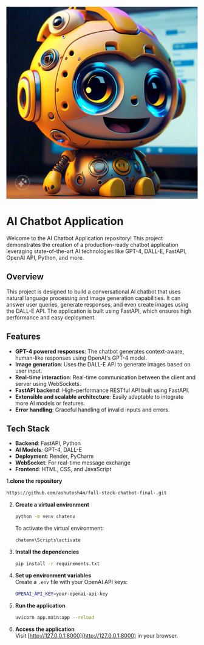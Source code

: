 ![Alt text](assets/WhatsApp%20Image%202024-09-16%20at%2020.06.56_36383657.jpg)




# AI Chatbot Application

Welcome to the AI Chatbot Application repository! This project demonstrates the creation of a production-ready chatbot application leveraging state-of-the-art AI technologies like GPT-4, DALL-E, FastAPI, OpenAI API, Python, and more.

## Overview
This project is designed to build a conversational AI chatbot that uses natural language processing and image generation capabilities. It can answer user queries, generate responses, and even create images using the DALL-E API. The application is built using FastAPI, which ensures high performance and easy deployment.
 
## Features
- **GPT-4 powered responses**: The chatbot generates context-aware, human-like responses using OpenAI's GPT-4 model.
- **Image generation**: Uses the DALL-E API to generate images based on user input.
- **Real-time interaction**: Real-time communication between the client and server using WebSockets.
- **FastAPI backend**: High-performance RESTful API built using FastAPI.
- **Extensible and scalable architecture**: Easily adaptable to integrate more AI models or features.
- **Error handling**: Graceful handling of invalid inputs and errors.

## Tech Stack
- **Backend**: FastAPI, Python
- **AI Models**: GPT-4, DALL-E
- **Deployment**: Render, PyCharm
- **WebSocket**: For real-time message exchange
- **Frontend**: HTML, CSS, and JavaScript
  
1.**clone the repository**
  ```bash
  https://github.com/ashutosh4m/full-stack-chatbot-final-.git
  ```

2. **Create a virtual environment**  
   ```bash
   python -m venv chatenv
   ```
   To activate the virtual environment:
   ```bash
   chatenv\Scripts\activate
   ```

3. **Install the dependencies**  
   ```bash
   pip install -r requirements.txt
   ```

4. **Set up environment variables**  
   Create a `.env` file with your OpenAI API keys:
   ```bash
   OPENAI_API_KEY=your-openai-api-key
   ```

5. **Run the application**  
   ```bash
   uvicorn app.main:app --reload
   ```

6. **Access the application**  
   Visit [http://127.0.0.1:8000](http://127.0.0.1:8000) in your browser.
